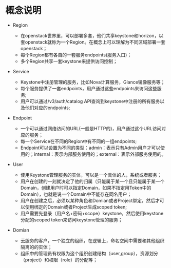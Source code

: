 # 概念说明

- Region
	- 在openstack世界里，可以部署多套，他们共享keystone和horizon，以套openstack就称为一个Region。在概念上可以理解为不同区域部署一套openstack；
	- 每个Region都有各自的一套服务endpoints(服务入口)；
	- 多个Region共享一套keystone来提供访问控制；

- Service
	- Keystone中注册管理的服务，比如Nova计算服务，Glance镜像服务等；
	- 每个服务提供了一套endpoints，用户通过这些endpoints来访问这些服务;
	- 用户可以通过/v3/auth/catalog API查询到keystone中注册的所有服务以及他们对应的endpoints;
	
- Endpoint
	- 一个可以通过网络访问的URL(一般是HTTP的)，用户通过这个URL访问对应的服务；
	- 每一个Service在不同的Region中有不同的一组endpoints;
	- Endpoint可以设置为不同的类型：admin：表示只有Admin用户才可以使用的；internal：表示内部服务使用的；external：表示外部服务使用的。
	
- User
	- 使用Keystone管理服务的实体，可以是一个具体的人，系统或者服务；
	- 用户在创建的一刻就决定了他的归属（只能属于某一个且只能属于某一个Domain，创建用户时可以指定Domain，如果不指定用Token中的Domain），也就是说一个Domain中不能存在同名用户；
	- 用户在创建之后，必须以某种角色和Domian或者Project绑定，然后才可以使用绑定的Domain或者Project生成scoped token;
	- 用户需要先登录（用户名+密码+scope）keystone，然后使用keystone分配的scoped token来访问keystone管理的服务；

- Domian 
	- 云服务的客户，一个独立的组织，在逻辑上，命名空间中需要和其他组织隔离的的实体；
	- 组织中的管理员有权限为这个组织创建结构（user,group），资源划分（project）和权限（role）的分配等； 

